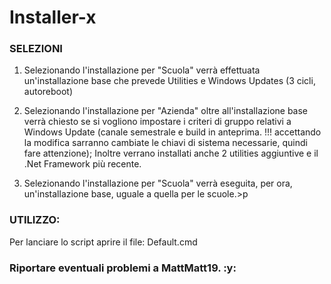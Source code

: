 # Installer-x

### SELEZIONI 
1) Selezionando l'installazione per "Scuola" verrà effettuata un'installazione base che prevede Utilities e Windows Updates (3 cicli, autoreboot)
   
2) Selezionando l'installazione per "Azienda" oltre all'installazione base verrà chiesto se si vogliono impostare i criteri di gruppo relativi a Windows Update
   (canale semestrale e build in anteprima. !!! accettando la modifica sarranno cambiate le chiavi di sistema necessarie, quindi fare attenzione);
   Inoltre verrano installati anche 2 utilities aggiuntive e il .Net Framework più recente.

3) Selezionando l'installazione per "Scuola" verrà eseguita, per ora, un'installazione base, uguale a quella per le scuole.>p

### UTILIZZO:
Per lanciare lo script aprire il file: Default.cmd


### Riportare eventuali problemi a MattMatt19. :y: